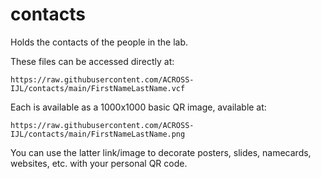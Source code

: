# contacts
Holds the contacts of the people in the lab.

These files can be accessed directly at: 

    https://raw.githubusercontent.com/ACROSS-IJL/contacts/main/FirstNameLastName.vcf

Each is available as a 1000x1000 basic QR image, available at: 

    https://raw.githubusercontent.com/ACROSS-IJL/contacts/main/FirstNameLastName.png

You can use the latter link/image to decorate posters, slides, namecards, websites, etc. with your personal QR code. 
